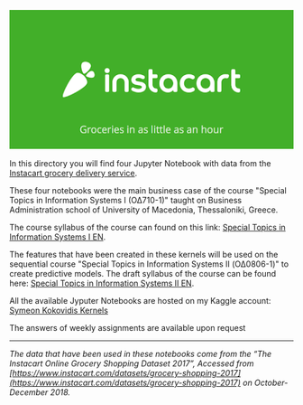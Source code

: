 ![ID banner](instacart.png)

In this directory you will find four Jupyter Notebook with data from the [Instacart grocery delivery service](https://www.instacart.com).

These four notebooks were the main business case of the course "Special Topics in Information Systems Ι (ΟΔ710-1)" taught on Business Administration school of University of Macedonia, Thessaloniki, Greece. 

The course syllabus of the course can found on this link: [Special Topics in Information Systems I EN](https://docs.google.com/document/d/1AJzRZp244V-vNZStMMTDIwejdkNdlJZUv4u0J75zOsc/edit?usp=sharing).

The features that have been created in these kernels will be used on the sequential course "Special Topics in Information Systems ΙI (ΟΔ0806-1)" to create predictive models. The draft syllabus of the course can be found here: [Special Topics in Information Systems II EN](https://docs.google.com/document/d/1Wq4XQW1vdIm5qK327s6uLRJo0ZPrKng1gPOwNd1MbN8/edit?usp=sharing).

All the available Jyputer Notebooks are hosted on my Kaggle account: [Symeon Kokovidis Kernels](http://kaggle.com/kokovidis/kernels)

The answers of weekly assignments are available upon request

---

_The data that have been used in these notebooks come from the “The Instacart Online Grocery Shopping Dataset 2017”, Accessed from [https://www.instacart.com/datasets/grocery-shopping-2017](https://www.instacart.com/datasets/grocery-shopping-2017)
on October-December 2018._


